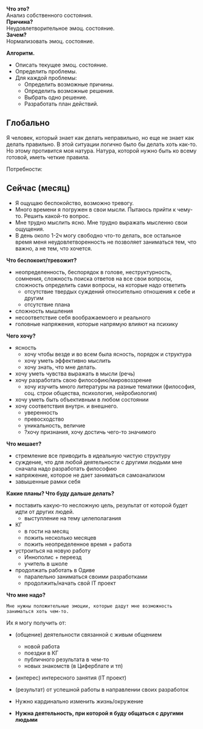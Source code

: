 **Что это?**  
Анализ собственного состояния.  
**Причина?**  
Неудовлетворительное эмоц. состояние.  
**Зачем?**  
Нормализовать эмоц. состояние.

**Алгоритм.**

* Описать текущее эмоц. состояние.
* Определить проблемы.
* Для каждой проблемы:
  * Определить возможные причины.
  * Определить возможные решения.
  * Выбрать одно решение.
  * Разработать план действий.

## Глобально

Я человек, который знает как делать неправильно, но еще не знает как делать правильно. В этой ситуации логично было бы делать хоть как-то. Но этому противится моя натура. Натура, которой нужно быть ко всему готовой, иметь четкие правила.

Потребности:

## Сейчас \(месяц\)

* Я ощущаю беспокойство, возможно тревогу. 
* Много времени я погружен в свои мысли. Пытаюсь прийти к чему-то. Решить какой-то вопрос. 
* Мне трудно мыслить ясно. Мне трудно выражать мысленно свои ощущения.
* В день около 1-2ч могу свободно что-то делать, все остальное время меня неудовлетворенность не позволяет заниматься тем, что важно, а не тем, что хочется.

**Что беспокоит/тревожит?**

* неопределенность, беспорядок в голове, неструктурность, сомнения, сложность поиска ответов на все свои вопросы, сложность определить сами вопросы, на которые надо ответить
  * отсутствие твердых суждений относительно отношения к себе и другим
  * отсутствие плана
* сложность мышления
* несоответствие себя воображаемоего и реального
* головные напряжения, которые напрямую влияют на психику

**Чего хочу?**

* ясность
  * хочу чтобы везде и во всем была ясность, порядок и структура
  * хочу уметь эффективно мыслить
  * хочу знать, что мне делать.
* хочу уметь чувства выражать в мысли \(речь\)
* хочу разработать свою философию/мировоззрение
  * хочу изучить много литературы на разные тематики \(философия, соц. строи общества, психология, нейробиология\)
* хочу уметь быть объективным в любом состоянии
* хочу соответствия внутрн. и внешнего.
  * уверенность
  * превосходство
  * уникальность, величие
  * ?хочу признания, хочу достичь чего-то значимого

**Что мешает?**

* стремление все приводить в идеальную чистую структуру
* суждение, что для любой деятельности с другими людьми мне сначала надо разработать философию 
* напряжение, которое не дает заниматься самоанализом
* завышенные рамки себя

**Какие планы? Что буду дальше делать?**

* поставить какую-то несложную цель, результат от которой будет идти от других людей.
  * выступление на тему целеполагания
* КГ
  * в гости на месяц
  * пожить несколько месяцев
  * пожить неопределенное время + работа
* устроиться на новую работу
  * Иннополис + переезд
  * учитель в школе
* продолжать работать в Одиве
  * паралельно заниматься своими разработками
  * продолжить/начать свой IT проект

**Что мне надо?**

```
Мне нужны положительные эмоции, которые дадут мне возможность заниматься хоть чем-то.
```

Их я могу получить от:

* \(общение\) деятельности связанной с живым общением
  * новой работа
  * поездки в КГ
  * публичного результата в чем-то
  * новых знакомств \(в Циферблате и тп\)
* \(интерес\) интересного занятия \(IT проект\)
* \(результат\) от успешной работы в направлении своих разработок

* Нужно кардинально изменить жизнь/окружение
* **Нужна деятельность, при которой я буду общаться с другими людьми**



